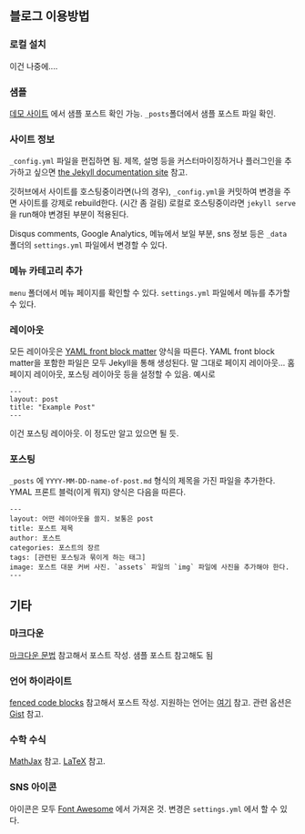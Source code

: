 ## 블로그 이용방법

### 로컬 설치

이건 나중에....

### 샘플

[데모 사이트](https://lenpaul.github.io/Lagrange/) 에서 샘플 포스트 확인 가능.
`_posts`폴더에서 샘플 포스트 파일 확인.

### 사이트 정보

`_config.yml` 파일을 편집하면 됨. 제목, 설명 등을 커스터마이징하거나 플러그인을 추가하고 싶으면
[the Jekyll documentation site](https://jekyllrb.com/docs/configuration/) 참고.

깃허브에서 사이트를 호스팅중이라면(나의 경우), `_config.yml`을 커밋하여 변경을 주면 사이트를 강제로 rebuild한다. (시간 좀 걸림)
로컬로 호스팅중이라면 `jekyll serve`을 run해야 변경된 부분이 적용된다.

Disqus comments, Google Analytics, 메뉴에서 보일 부분, sns 정보 등은 `_data` 폴더의 `settings.yml` 파일에서 변경할 수 있다.

### 메뉴 카테고리 추가

`menu` 폴더에서 메뉴 페이지를 확인할 수 있다.
`settings.yml` 파일에서 메뉴를 추가할 수 있다.

### 레이아웃

모든 레이아웃은 [YAML front block matter](https://jekyllrb.com/docs/frontmatter/) 양식을 따른다.
YAML front block matter을 포함한 파일은 모두 Jekyll을 통해 생성된다.
말 그대로 페이지 레이아웃... 홈페이지 레이아웃, 포스팅 레이아웃 등을 설정할 수 있음. 예시로

```
---
layout: post
title: "Example Post"
---
```

이건 포스팅 레이아웃. 이 정도만 알고 있으면 될 듯.


### 포스팅

`_posts` 에 `YYYY-MM-DD-name-of-post.md` 형식의 제목을 가진 파일을 추가한다.
YMAL 프론트 블럭(이게 뭐지) 양식은 다음을 따른다.

```
---
layout: 어떤 레이아웃을 쓸지. 보통은 post
title: 포스트 제목
author: 포스트 
categories: 포스트의 장르
tags: [관련된 포스팅과 묶이게 하는 태그]
image: 포스트 대문 커버 사진. `assets` 파일의 `img` 파일에 사진을 추가해야 한다.
---
```

## 기타

### 마크다운

[마크다운 문법](https://guides.github.com/features/mastering-markdown/) 참고해서 포스트 작성.
샘플 포스트 참고해도 됨

### 언어 하이라이트

[fenced code blocks](https://help.github.com/articles/creating-and-highlighting-code-blocks/) 참고해서 포스트 작성.
지원하는 언어는 [여기](https://github.com/jneen/rouge/wiki/List-of-supported-languages-and-lexers) 참고.
관련 옵션은 [Gist](https://en.support.wordpress.com/gist/) 참고.

### 수학 수식
[MathJax](https://www.mathjax.org/) 참고.
[LaTeX](http://www.andy-roberts.net/writing/latex/mathematics_1) 참고.

### SNS 아이콘

아이콘은 모두 [Font Awesome](http://fontawesome.io/) 에서 가져온 것.
변경은 `settings.yml` 에서 할 수 있다.

